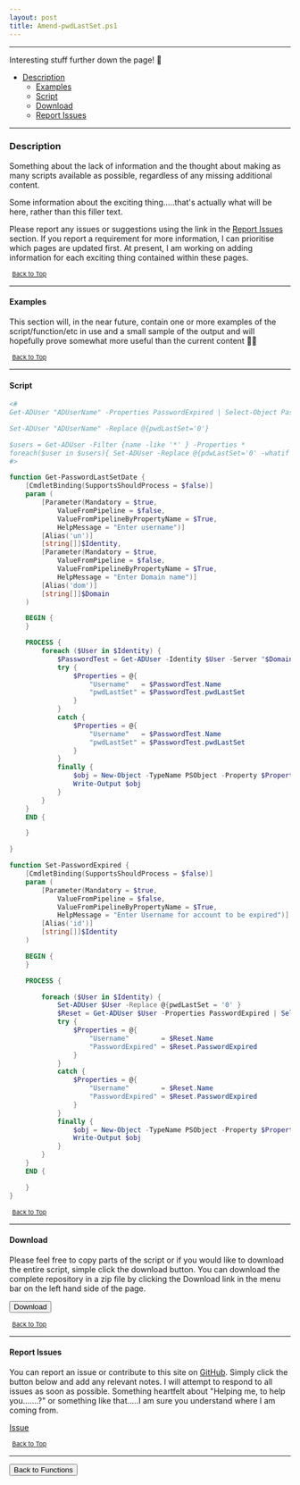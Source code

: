 ```yaml
---
layout: post
title: Amend-pwdLastSet.ps1
---
```


---

Interesting stuff further down the page! 🤔

- [Description](#description)
  - [Examples](#examples)
  - [Script](#script)
  - [Download](#download)
  - [Report Issues](#report-issues)

---

### Description

Something about the lack of information and the thought about making as many scripts available as possible, regardless of any missing additional content.

Some information about the exciting thing.....that's actually what will be here, rather than this filler text.

Please report any issues or suggestions using the link in the [Report Issues](#report-issues) section. If you report a requirement for more information, I can prioritise which pages are updated first. At present, I am working on adding information for each exciting thing contained within these pages.

<span style="font-size:11px;"><a href="#"><i class="fas fa-caret-up" aria-hidden="true" style="color: white; margin-right:5px;"></i>Back to Top</a></span>

---

#### Examples

This section will, in the near future, contain one or more examples of the script/function/etc in use and a small sample of the output and will hopefully prove somewhat more useful than the current content 🤷‍♂️

<span style="font-size:11px;"><a href="#"><i class="fas fa-caret-up" aria-hidden="true" style="color: white; margin-right:5px;"></i>Back to Top</a></span>

---

#### Script

```powershell
<#
Get-ADUser "ADUserName" -Properties PasswordExpired | Select-Object PasswordExpired

Set-ADUser "ADUserName" -Replace @{pwdLastSet='0'}

$users = Get-ADUser -Filter {name -like '*' } -Properties *
foreach($user in $users){ Set-ADUser -Replace @{pdwLastSet='0' -whatif }
#>

function Get-PasswordLastSetDate {
    [CmdletBinding(SupportsShouldProcess = $false)]
    param (
        [Parameter(Mandatory = $true,
            ValueFromPipeline = $false,
            ValueFromPipelineByPropertyName = $True,
            HelpMessage = "Enter username")]
        [Alias('un')]
        [string[]]$Identity,
        [Parameter(Mandatory = $true,
            ValueFromPipeline = $false,
            ValueFromPipelineByPropertyName = $True,
            HelpMessage = "Enter Domain name")]
        [Alias('dom')]
        [string[]]$Domain
    )

    BEGIN {
    }

    PROCESS {
        foreach ($User in $Identity) {
            $PasswordTest = Get-ADUser -Identity $User -Server "$Domain" -Properties "pwdLastSet" | Select-Object -Property Name, @{name = "pwdLastSet"; expression = { [datetime]::FromFileTime($_.pwdLastSet) } }
            try {
                $Properties = @{
                    "Username"   = $PasswordTest.Name
                    "pwdLastSet" = $PasswordTest.pwdLastSet
                }
            }
            catch {
                $Properties = @{
                    "Username"   = $PasswordTest.Name
                    "pwdLastSet" = $PasswordTest.pwdLastSet
                }
            }
            finally {
                $obj = New-Object -TypeName PSObject -Property $Properties
                Write-Output $obj
            }
        }
    }
    END {

    }

}

function Set-PasswordExpired {
    [CmdletBinding(SupportsShouldProcess = $false)]
    param (
        [Parameter(Mandatory = $true,
            ValueFromPipeline = $false,
            ValueFromPipelineByPropertyName = $True,
            HelpMessage = "Enter Username for account to be expired")]
        [Alias('id')]
        [string[]]$Identity
    )

    BEGIN {
    }

    PROCESS {

        foreach ($User in $Identity) {
            Set-ADUser $User -Replace @{pwdLastSet = '0' }
            $Reset = Get-ADUser $User -Properties PasswordExpired | Select-Object -Property Name, PasswordExpired
            try {
                $Properties = @{
                    "Username"        = $Reset.Name
                    "PasswordExpired" = $Reset.PasswordExpired
                }
            }
            catch {
                $Properties = @{
                    "Username"        = $Reset.Name
                    "PasswordExpired" = $Reset.PasswordExpired
                }
            }
            finally {
                $obj = New-Object -TypeName PSObject -Property $Properties
                Write-Output $obj
            }
        }
    }
    END {

    }
}
```

<span style="font-size:11px;"><a href="#"><i class="fas fa-caret-up" aria-hidden="true" style="color: white; margin-right:5px;"></i>Back to Top</a></span>

---

#### Download

Please feel free to copy parts of the script or if you would like to download the entire script, simple click the download button. You can download the complete repository in a zip file by clicking the Download link in the menu bar on the left hand side of the page.

<button class="btn" type="submit" onclick="window.open('/PowerShell/functions/activeDirectory/Amend-pwdLastSet.ps1')">
    <i class="fa fa-cloud-download-alt">
    </i>
        Download
</button>

<span style="font-size:11px;"><a href="#"><i class="fas fa-caret-up" aria-hidden="true" style="color: white; margin-right:5px;"></i>Back to Top</a></span>

---

#### Report Issues

You can report an issue or contribute to this site on <a href="https://github.com/BanterBoy/scripts-blog/issues">GitHub</a>. Simply click the button below and add any relevant notes. I will attempt to respond to all issues as soon as possible. Something heartfelt about "Helping me, to help you.......?" or something like that.....I am sure you understand where I am coming from.

<!-- Place this tag where you want the button to render. -->

<a class="github-button" href="https://github.com/BanterBoy/scripts-blog/issues/new?title=Amend-pwdLastSet.ps1&body=There is a problem with this function. Please find details below." data-show-count="true" aria-label="Issue BanterBoy/scripts-blog on GitHub">Issue</a>

<span style="font-size:11px;"><a href="#"><i class="fas fa-caret-up" aria-hidden="true" style="color: white; margin-right:5px;"></i>Back to Top</a></span>

---

<a href="/menu/_pages/functions.html">
    <button class="btn">
        <i class='fas fa-reply'>
        </i>
            Back to Functions
    </button>
</a>
